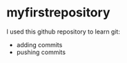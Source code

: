 # myfirstrepository

I used this github repository to learn git:
- adding commits
- pushing commits
